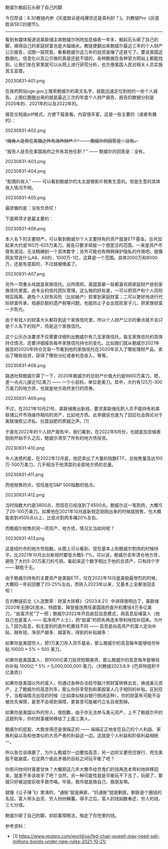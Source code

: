 
鲍威尔搬起石头砸了自己的脚

今日荐读：8.30教链内参《灰度胜诉是纯爆空还是真利好？》。刘教链Pro《灰度胜诉SEC的细节》。

---

看到有媒体报道说美联储主席鲍威尔咣咣加息缩表一年多，搬起石头砸了自己的脚，搞得自己的家庭财富也是大幅缩水。教链便翻出来鲍威尔最近三年的个人财产公示报告，试图一探究竟，看看鲍威尔这几年的投资是赚了还是亏了。要说美国这数据化、信息化以及公示做的真是还挺不错的，各种数据在各种官方网站上都能找到，让我们坐在家里就可以从网上进行研究分析，也方便美国人民对相关人员实施民主监督。

20230831-A01.png

在政府网站oge.gov上搜索鲍威尔的英文名字，就能迅速定位到他的一些个人报告。上图红圈圈出来的就是最近三次的年度个人财产报告，报告的数据分别是2020年的、2021年的以及2022年的。

报告文档是pdf格式，方便下载查看。内容很丰富，这是一些主要的（或者有趣的）：

20230831-A02.png

<del>“报告人是否在美国之外有海外财产？” —— 鲍威尔的回答是：没有。</del>

“报告人是否在美国政府之外有其他任职？” —— 鲍威尔的回答是：没有。

20230831-A03.png

20230831-A04.png

“配偶的收入” —— 可以看到鲍威尔的太太是做影片租售生意的。但是生意的具体收入情况不明。

20230831-A05.png

最骄傲的是：没有负债哎！

下面两项才是最主要的：

20230831-A06.png

本人名下的主要财产。可以看到鲍威尔个人主要持有的资产就是ETF基金。总共加起来大约是160万-625万美刀。报告只要求填报一个很宽泛的范围，一来是资产市值有波动，无法精确到一个具体数字；另外可能也有稍稍保护隐私的作用吧。就像网友常说什么A8、A9的，1000万-1亿，这算是一个范围。具体2000万和8000万，还是有差距的，不过就被掩盖了。

20230831-A07.png

另外一项重头戏就是家族信托。众所周知，美国富豪一般都喜欢把家庭财产放到家族信托里面，由专业的信托团队管理。这么做的好处是，一可以把资产和个人风险相互隔离，避免个人财务风险（比如破产）损害到家庭财富；二可以更好地进行代际财富传承，规避巨额的遗产税等问题，也能防止子女出现败家子儿，把家族财富一夕败光。

由于有钱人的财富大头都存到这个家族信托里，所以个人财产公示的重点就不会只是个人名下的财产，而是这个家族信托。

这个公示办法要求不仅需要详细列出鲍威尔有几支家族信托，每支家族信托的具体持仓情况，还要详细报告每年家族信托持仓的变化。比如我们就从鲍威尔2021年报告的2020年持仓交易一节看到他的家族信托在2020年买入了哪些理财产品，卖出了哪些投资，获得了哪些分红或者利息收入，等等。

20230831-A08.png

路透社帮鲍威尔算了一下，2020年鲍威尔的总财产价值大约是9800万美刀。嗯，差一点点儿接近1亿美刀 —— 一个小目标，单位是美刀。其中，大约有125万-300万美刀的地方债，也就是地方政府发行的债券。

20230831-A09.png

不过，在2021年10月21号，美联储推出新规，要求美联储任职人员不能持有和美联储公开市场操作相同的资产，比如地方债。此举据说也是为了回应社会舆论对于美联储假公济私、拉盘自肥的质疑之声。[1]

于是在2022年的个人财产报告中，我们看到，在2022年6月份，也就是加息缩表刚刚开始不久之后，鲍威尔清空了所有的地方债投资。

20230831-A10.png

令人迷惑的是，在2022年12月底，他还卖出了大量的指数ETF，总抛售量高达100万-500万美刀。几乎相当于他清盘的全部地方债的总量。

20230831-A11.png

而他抛售的点，恰恰是在S&P 500指数的低点。

20230831-A12.png

当时指数大约是3800点，而现在已经涨到了4500点。鲍威尔这一笔割肉，大概亏了20-100万美刀。如果他在2021年10月底新规定刚刚出来的时候就抛售，也大概能卖到4500点以上，比低点割肉多赚20%左右。

而鲍威尔抛售的另一项资产，地方债，情况又当如何呢？

20230831-A13.png

这是纽约市的地方债指数。从图上可以看到，现在基本上和鲍威尔割肉的时候持平。比2021年10月出台新规时要低大概5-7%。可以说，鲍威尔去年清仓地方债，避免了大约5-20万美刀的亏损。看起来这个数字相比于他的总资产，只有四个字 —— 聊胜于无。

由于鲍威尔持有的主要资产是美股ETF，仅在2022年10月底美股最惨烈的时候，大概较一年前回撤了20-25%左右，而转入2023年以来，又基本上全都涨回去啦！

在刘教链前文《人造繁荣：财富大转移》（2023.8.21）中讲得很明白了，美联储2020年无限QE放水，特朗普、拜登接连两任美国政府直升机撒钱4万多亿美刀，“劫富济贫”了一把；鲍威尔2022年开启疯狂加息模式，用高息反哺富人（他自己也是富人 —— 高净资产人士），把“劫富”的损失再连本带利地找补回来。为什么？因为高息，和无差别的直升机撒钱不同 —— 高息是向高资产的富人定向补贴，越有钱、净资产越多、越富有，得到的补贴越多：

如果你是美国穷人，把1万美刀存入货币基金，那么鲍威尔的高息每年能够给你补贴 10000 * 5% = 500 美刀。

如果你是美国富人，把1000亿美刀投资短期美债，那么鲍威尔的高息每年能够给你补贴 1000亿 * 5% = 5,000,000,000 美刀。（刘教链2023.8.9《巴菲特囤积千亿美债》）

如果你是美国以外的富人，你通过各种办法绞尽脑汁把财富转移出去，换成美元资产，上了鲍威尔的高息列车，那么你将享受到和美股富人几乎相同的补贴。区别在于，当极端情况出现的时候（比如类似硅谷银行倒闭这种），你的财富有可能不会被优先保障，甚至不会得到保障，更甚至可能被巧立名目收割掉。

如果你是美国以外的穷人，很抱歉，由于你无法参与美元资产，上不了鲍威尔开的这趟列车，你的财富被转移给了上面三类人。

鲍威尔的屁股，大致坐得还是很端正的 —— 端端正正地坐在自己的个人利益、家族利益以及和他类似的大资产者的利益这一边。这就是个人利益和阶级利益相统一。

所以各位该琢磨了，为什么鲍威尔一边要加高息，另一边却又要兜住银行、兜住美股不能崩盘，在这两个彼此矛盾的目标之间玩平衡了吧？

你若问他何时善罢甘休？大概把这几年大撒币给穷鬼们的钱再连本带利地转移回来，就差不多该收手了吧？当然，另一种可能性就是平衡玩不下去了，玩砸了，那就只好被迫提前收手救市咯。毕竟，救市就是救自己、救朋友嘛。

就像《让子弹飞》里演的，“通胀”就是麻匪，“抗通胀”就是剿匪。剿匪是个圈钱的名目。富人带头出资，穷人纷纷解囊。得手之后，富人的钱如数奉还，穷人的钱，三七分成。

鲍威尔砸了自己的脚，却趁着障眼法，掏走了你兜里的钱。


参考资料：
- [1] https://www.reuters.com/world/us/fed-chair-powell-may-need-sell-millions-bonds-under-new-rules-2021-10-21/


